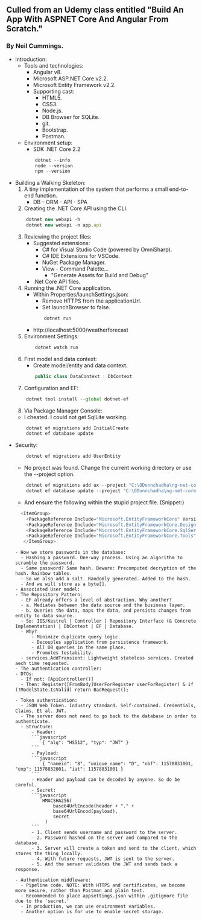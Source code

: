 ## Culled from an Udemy class entitled "Build An App With ASPNET Core And Angular From Scratch."
### By Neil Cummings.

- Introduction:
    - Tools and technologies:
        - Angular v8.
        - Microsoft ASP.NET Core v2.2.
        - Microsoft Entity Framework v2.2.
        - Supporting cast:
            - HTML5.
            - CSS3.
            - Node.js.
            - DB Browser for SQLite.
            - git.
            - Bootstrap.
            - Postman.
    - Environment setup:
        - SDK .NET Core 2.2
        ```javascript
            dotnet --info
            node --version
            npm --version
        ```
- Building a Walking Skeleton:
    1. A tiny implementation of the system that performs a small end-to-end function.
        - DB - ORM - API - SPA
    2. Creating the .NET Core API using the CLI.
    ```javascript
        dotnet new webapi -h
        dotnet new webapi -n app.api
    ```
    3. Reviewing the project files:
        - Suggested extensions:
            - C# for Visual Studio Code (powered by OmniSharp).
            - C# IDE Extensions for VSCode.
            - NuGet Package Manager.
            - View - Command Palette...
                - "Generate Assets for Build and Debug"
        - .Net Core API files.
    4. Running the .NET Core application.
        - Within Properties/launchSettings.json:
            - Remove HTTPS from the applicationUrl.
            - Set launchBrowser to false.
            ```javascript
                dotnet run
            ```
        - http://localhost:5000/weatherforecast
    5. Environment Settings:
        ```javascript
            dotnet watch run
        ```
    6. First model and data context:
        - Create model/entity and data context.
        ```csharp
            public class DataContext : DbContext
        ```
    7. Configuration and EF:
    ```javascript
        dotnet tool install --global dotnet-ef
    ```
    8. Via Package Manager Console:
    - I cheated. I could not get SqlLite working.
    ```javascript
        dotnet ef migrations add InitialCreate
        dotnet ef database update
    ```
- Security:
    ```javascript
        dotnet ef migrations add UserEntity
    ```
    - No project was found. Change the current working directory or use the --project option.
    ```javascript
        dotnet ef migrations add ux --project "C:\ODonnchadha\ng-net-core-ef-dating-app-server\app.api"
        dotnet ef database update --project "C:\ODonnchadha\ng-net-core-ef-dating-app-server\app.api"
    ```
    - And ensure the following within the stupid project file. (Snippet:)
    ```javascript
      <ItemGroup>
        <PackageReference Include="Microsoft.EntityFrameworkCore" Version="3.1.7" />
        <PackageReference Include="Microsoft.EntityFrameworkCore.Design" Version="3.1.7" />
        <PackageReference Include="Microsoft.EntityFrameworkCore.SqlServer" Version="3.1.7" />
        <PackageReference Include="Microsoft.EntityFrameworkCore.Tools" Version="3.1.7" />
       </ItemGroup>
     ```
      - How we store passwords in the database:
        - Hashing a password. One-way process. Using an algorithm to scramble the password.
        - Same password? Same hash. Beware: Precomputed decryption of the hash. Rainbow tables.
        - So we also add a salt. Randomly generated. Added to the hash.
        - And we will store as a byte[].
      - Associated User model:
      - The Repository Pattern:
        - EF already offers a level of abstraction. Why another?
        - a. Mediates between the data source and the business layer.
        - b. Queries the data, maps the data, and persists changes from entity to data source.
        - So: IIS/Kestrel | Controller | Repository Interface (& Concrete Implementation) | DbContext | EF | Database.
        - Why? 
            - Minimize duplicate query logic.
            - Decouples application from persistence framework.
            - All DB queries in the same place.
            - Promotes testability.
        - services.AddTransient: Lightweight stateless services. Created aech time requested.
      - The authentication controller:
      - DTOs:
        - If not: [ApiController()]
        - Then: Register([FromBody]UserForRegister userForRegister) & if (!ModelState.IsValid) return BadRequest();

      - Token authentication:
        - JSON Web Token. Industry standard. Self-contained. Credentials, Claims, Et al. JWT.
        - The server does not need to go back to the database in order to authenticate.
        - Structure: 
            - Header:
            ```javascript
                { "alg": "HS512", "typ": "JWT" }
            ```
            - Payload:
            ```javascript
                { "nameid": "8", "unique_name": "D", "nbf": 11578831001, "exp": 11578832001, "iat": 11578831001 }
            ```
            - Header and payload can be decoded by anyone. So do be careful.
            - Secret:
            ```javascript
                HMACSHA256(
                    base64UrlEncode(header + "." +
                    base64UrlEncod(payload),
                    secret
                 )
            ```
            - 1. Client sends username and password to the server.
            - 2. Password hashed on the server and compared to the database. 
            - 3. Server will create a token and send to the client, which stores the thing locally.
            - 4. With future requests, JWT is sent to the server.
            - 5. And the server validates the JWT and sends back a response.

      - Authentication middleware:
        - Pipeline code. NOTE: With HTTPS and certificates, we become more secure, rather than Postman and plain text.
        - Recommended to place appsettings.json within .gitignore file due to the 'secret.'
        - In production, we can use environment variables.
        - Another option is for use to enable secret storage.